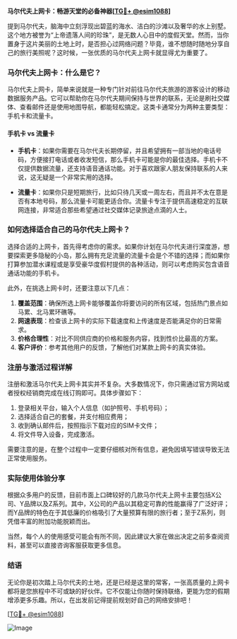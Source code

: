 **马尔代夫上网卡：畅游天堂的必备神器[[TG💪+ @esim1088](https://t.me/s/esim1088)]**

提到马尔代夫，脑海中立刻浮现出碧蓝的海水、洁白的沙滩以及奢华的水上别墅。这个地方被誉为“上帝遗落人间的珍珠”，是无数人心目中的度假天堂。然而，当你置身于这片美丽的土地上时，是否担心过网络问题？毕竟，谁不想随时随地分享自己的旅行美照呢？这时候，一张优质的马尔代夫上网卡就显得尤为重要了。

### 马尔代夫上网卡：什么是它？

马尔代夫上网卡，简单来说就是一种专门针对前往马尔代夫旅游的游客设计的移动数据服务产品。它可以帮助你在马尔代夫期间保持与世界的联系，无论是刷社交媒体、查看邮件还是使用地图导航，都能轻松搞定。这类卡通常分为两种主要类型：手机卡和流量卡。

#### 手机卡 vs 流量卡

- **手机卡**：如果你需要在马尔代夫长期停留，并且希望拥有一部当地的电话号码，方便接打电话或者收发短信，那么手机卡可能是你的最佳选择。手机卡不仅提供数据流量，还支持语音通话功能。对于喜欢跟家人朋友保持联系的人来说，这无疑是一个非常实用的选择。
  
- **流量卡**：如果你只是短期旅行，比如只待几天或一周左右，而且并不太在意是否有本地号码，那么流量卡可能更适合你。流量卡专注于提供高速稳定的互联网连接，非常适合那些希望通过社交媒体记录旅途点滴的人士。

### 如何选择适合自己的马尔代夫上网卡？

选择合适的上网卡，首先得考虑你的需求。如果你计划在马尔代夫进行深度游，想要探索更多隐秘的小岛，那么拥有充足流量的流量卡会是个不错的选择；而如果你打算参加潜水课程或是享受豪华度假村提供的各种活动，则可以考虑购买包含语音通话功能的手机卡。

此外，在挑选上网卡时，还要注意以下几点：

1. **覆盖范围**：确保所选上网卡能够覆盖你将要访问的所有区域，包括热门景点如马累、北马累环礁等。
2. **网速表现**：检查该上网卡的实际下载速度和上传速度是否能满足你的日常需求。
3. **价格合理性**：对比不同供应商的价格和服务内容，找到性价比最高的方案。
4. **客户评价**：参考其他用户的反馈，了解他们对某款上网卡的真实体验。

### 注册与激活过程详解

注册和激活马尔代夫上网卡其实并不复杂。大多数情况下，你只需通过官方网站或者授权经销商完成在线订购即可。具体步骤如下：

1. 登录相关平台，输入个人信息（如护照号、手机号码）；
2. 选择适合自己的套餐，并支付相应费用；
3. 收到确认邮件后，按照指示下载对应的SIM卡文件；
4. 将文件导入设备，完成激活。

需要注意的是，在整个过程中一定要仔细核对所有信息，避免因填写错误导致无法正常使用服务。

### 实际使用体验分享

根据众多用户的反馈，目前市面上口碑较好的几款马尔代夫上网卡主要包括X公司、Y品牌以及Z系列。其中，X公司的产品以其稳定可靠的性能赢得了广泛好评；而Y品牌的特色在于其低廉的价格吸引了大量预算有限的旅行者；至于Z系列，则凭借丰富的附加功能脱颖而出。

当然，每个人的使用感受可能会有所不同，因此建议大家在做出决定之前多查阅资料，甚至可以直接咨询客服获取更多信息。

### 结语

无论你是初次踏上马尔代夫的土地，还是已经是这里的常客，一张高质量的上网卡都将是您旅程中不可或缺的好伙伴。它不仅能让你随时保持联络，更能为您的假期增添更多乐趣。所以，在出发前记得提前规划好自己的网络安排吧！

[[TG💪+ @esim1088](https://t.me/s/esim1088)] 

![Image](https://i.postimg.cc/4NQfJmqS/Snipaste-2025-05-13-00-14-12.png)